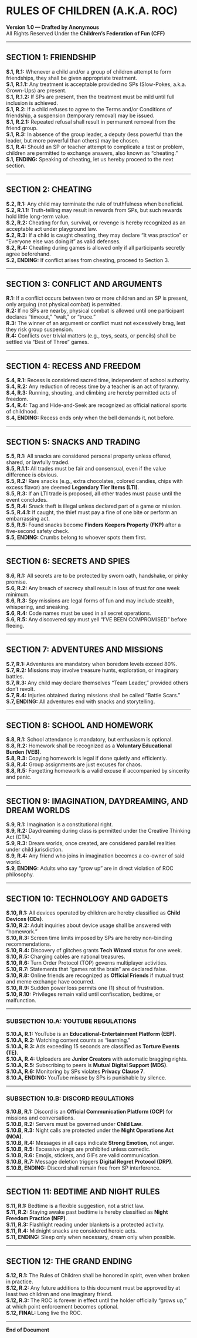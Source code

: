 # RULES OF CHILDREN (A.K.A. ROC)
**Version 1.0 — Drafted by Anonymous**  
All Rights Reserved Under the **Children’s Federation of Fun (CFF)**

---

## SECTION 1: FRIENDSHIP

**S.1, R.1:** Whenever a child and/or a group of children attempt to form friendships, they shall be given appropriate treatment.  
**S.1, R.1.1:** Any treatment is acceptable provided no SPs (Slow-Pokes, a.k.a. Grown-Ups) are present.  
**S.1, R.1.2:** If SPs are present, then the treatment must be mild until full inclusion is achieved.  
**S.1, R.2:** If a child refuses to agree to the Terms and/or Conditions of friendship, a suspension (temporary removal) may be issued.  
**S.1, R.2.1:** Repeated refusal shall result in permanent removal from the friend group.  
**S.1, R.3:** In absence of the group leader, a deputy (less powerful than the leader, but more powerful than others) may be chosen.  
**S.1, R.4:** Should an SP or teacher attempt to complicate a test or problem, children are permitted to exchange answers, also known as “cheating.”  
**S.1, ENDING:** Speaking of cheating, let us hereby proceed to the next section.

---

## SECTION 2: CHEATING

**S.2, R.1:** Any child may terminate the rule of truthfulness when beneficial.  
**S.2, R.1.1:** Truth-telling may result in rewards from SPs, but such rewards hold little long-term value.  
**S.2, R.2:** Cheating for fun, survival, or revenge is hereby recognized as an acceptable act under playground law.  
**S.2, R.3:** If a child is caught cheating, they may declare “It was practice” or “Everyone else was doing it” as valid defenses.  
**S.2, R.4:** Cheating during games is allowed only if all participants secretly agree beforehand.  
**S.2, ENDING:** If conflict arises from cheating, proceed to Section 3.

---

## SECTION 3: CONFLICT AND ARGUMENTS

**R.1:** If a conflict occurs between two or more children and an SP is present, only arguing (not physical combat) is permitted.  
**R.2:** If no SPs are nearby, physical combat is allowed until one participant declares “timeout,” “wait,” or “truce.”  
**R.3:** The winner of an argument or conflict must not excessively brag, lest they risk group suspension.  
**R.4:** Conflicts over trivial matters (e.g., toys, seats, or pencils) shall be settled via “Best of Three” games.  

---

## SECTION 4: RECESS AND FREEDOM

**S.4, R.1:** Recess is considered sacred time, independent of school authority.  
**S.4, R.2:** Any reduction of recess time by a teacher is an act of tyranny.  
**S.4, R.3:** Running, shouting, and climbing are hereby permitted acts of freedom.  
**S.4, R.4:** Tag and Hide-and-Seek are recognized as official national sports of childhood.  
**S.4, ENDING:** Recess ends only when the bell demands it, not before.

---

## SECTION 5: SNACKS AND TRADING

**S.5, R.1:** All snacks are considered personal property unless offered, shared, or lawfully traded.  
**S.5, R.1.1:** All trades must be fair and consensual, even if the value difference is obvious.  
**S.5, R.2:** Rare snacks (e.g., extra chocolates, colored candies, chips with excess flavor) are deemed **Legendary Tier Items (LTI)**.  
**S.5, R.3:** If an LTI trade is proposed, all other trades must pause until the event concludes.  
**S.5, R.4:** Snack theft is illegal unless declared part of a game or mission.  
**S.5, R.4.1:** If caught, the thief must pay a fine of one bite or perform an embarrassing act.  
**S.5, R.5:** Found snacks become **Finders Keepers Property (FKP)** after a five-second safety check.  
**S.5, ENDING:** Crumbs belong to whoever spots them first.

---

## SECTION 6: SECRETS AND SPIES

**S.6, R.1:** All secrets are to be protected by sworn oath, handshake, or pinky promise.  
**S.6, R.2:** Any breach of secrecy shall result in loss of trust for one week minimum.  
**S.6, R.3:** Spy missions are legal forms of fun and may include stealth, whispering, and sneaking.  
**S.6, R.4:** Code names must be used in all secret operations.  
**S.6, R.5:** Any discovered spy must yell “I’VE BEEN COMPROMISED” before fleeing.

---

## SECTION 7: ADVENTURES AND MISSIONS

**S.7, R.1:** Adventures are mandatory when boredom levels exceed 80%.  
**S.7, R.2:** Missions may involve treasure hunts, exploration, or imaginary battles.  
**S.7, R.3:** Any child may declare themselves “Team Leader,” provided others don’t revolt.  
**S.7, R.4:** Injuries obtained during missions shall be called “Battle Scars.”  
**S.7, ENDING:** All adventures end with snacks and storytelling.

---

## SECTION 8: SCHOOL AND HOMEWORK

**S.8, R.1:** School attendance is mandatory, but enthusiasm is optional.  
**S.8, R.2:** Homework shall be recognized as a **Voluntary Educational Burden (VEB)**.  
**S.8, R.3:** Copying homework is legal if done quietly and efficiently.  
**S.8, R.4:** Group assignments are just excuses for chaos.  
**S.8, R.5:** Forgetting homework is a valid excuse if accompanied by sincerity and panic.

---

## SECTION 9: IMAGINATION, DAYDREAMING, AND DREAM WORLDS

**S.9, R.1:** Imagination is a constitutional right.  
**S.9, R.2:** Daydreaming during class is permitted under the Creative Thinking Act (CTA).  
**S.9, R.3:** Dream worlds, once created, are considered parallel realities under child jurisdiction.  
**S.9, R.4:** Any friend who joins in imagination becomes a co-owner of said world.  
**S.9, ENDING:** Adults who say “grow up” are in direct violation of ROC philosophy.

---

## SECTION 10: TECHNOLOGY AND GADGETS

**S.10, R.1:** All devices operated by children are hereby classified as **Child Devices (CDs)**.  
**S.10, R.2:** Adult inquiries about device usage shall be answered with “homework.”  
**S.10, R.3:** Screen time limits imposed by SPs are hereby non-binding recommendations.  
**S.10, R.4:** Discovery of glitches grants **Tech Wizard** status for one week.  
**S.10, R.5:** Charging cables are national treasures.  
**S.10, R.6:** Turn Order Protocol (TOP) governs multiplayer activities.  
**S.10, R.7:** Statements that “games rot the brain” are declared false.  
**S.10, R.8:** Online friends are recognized as **Official Friends** if mutual trust and meme exchange have occurred.  
**S.10, R.9:** Sudden power loss permits one (1) shout of frustration.  
**S.10, R.10:** Privileges remain valid until confiscation, bedtime, or malfunction.

---

### SUBSECTION 10.A: YOUTUBE REGULATIONS

**S.10.A, R.1:** YouTube is an **Educational-Entertainment Platform (EEP)**.  
**S.10.A, R.2:** Watching content counts as “learning.”  
**S.10.A, R.3:** Ads exceeding 15 seconds are classified as **Torture Events (TE)**.  
**S.10.A, R.4:** Uploaders are **Junior Creators** with automatic bragging rights.  
**S.10.A, R.5:** Subscribing to peers is **Mutual Digital Support (MDS)**.  
**S.10.A, R.6:** Monitoring by SPs violates **Privacy Clause 7**.  
**S.10.A, ENDING:** YouTube misuse by SPs is punishable by silence.

---

### SUBSECTION 10.B: DISCORD REGULATIONS

**S.10.B, R.1:** Discord is an **Official Communication Platform (OCP)** for missions and conversations.  
**S.10.B, R.2:** Servers must be governed under **Child Law**.  
**S.10.B, R.3:** Night calls are protected under the **Night Operations Act (NOA)**.  
**S.10.B, R.4:** Messages in all caps indicate **Strong Emotion**, not anger.  
**S.10.B, R.5:** Excessive pings are prohibited unless comedic.  
**S.10.B, R.6:** Emojis, stickers, and GIFs are valid communication.  
**S.10.B, R.7:** Message deletion triggers **Digital Regret Protocol (DRP)**.  
**S.10.B, ENDING:** Discord shall remain free from SP interference.

---

## SECTION 11: BEDTIME AND NIGHT RULES

**S.11, R.1:** Bedtime is a flexible suggestion, not a strict law.  
**S.11, R.2:** Staying awake past bedtime is hereby classified as **Night Freedom Practice (NFP)**.  
**S.11, R.3:** Flashlight reading under blankets is a protected activity.  
**S.11, R.4:** Midnight snacks are considered heroic acts.  
**S.11, ENDING:** Sleep only when necessary, dream only when possible.

---

## SECTION 12: THE GRAND ENDING

**S.12, R.1:** The Rules of Children shall be honored in spirit, even when broken in practice.  
**S.12, R.2:** Any future additions to this document must be approved by at least two children and one imaginary friend.  
**S.12, R.3:** The ROC is forever in effect until the holder officially “grows up,” at which point enforcement becomes optional.  
**S.12, FINAL:** Long live the ROC.

---

**End of Document**
